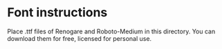 # Font instructions
Place .ttf files of Renogare and Roboto-Medium in this directory. You can download them for free, licensed for personal use.